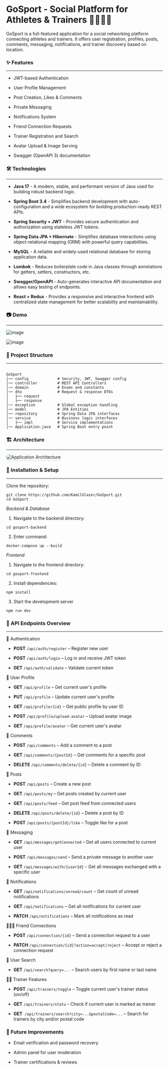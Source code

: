 <h1>GoSport - Social Platform for Athletes & Trainers 🏋️‍♂️🏃‍♀️</h1>

<p>GoSport is a full-featured application for a social networking platform connecting athletes and trainers. It offers user registration, profiles, posts, comments, messaging, notifications, and trainer discovery based on location.</p>

### ✨ Features

<hr>

- JWT-based Authentication

- User Profile Management

- Post Creation, Likes & Comments

- Private Messaging

- Notifications System

- Friend Connection Requests

- Trainer Registration and Search

- Avatar Upload & Image Serving

- Swagger (OpenAPI 3) documentation

### 🛠 Technologies 
<hr>

- **Java 17** - A modern, stable, and performant version of Java used for building robust backend logic.

- **Spring Boot 3.4** - Simplifies backend development with auto-configuration and a wide ecosystem for building production-ready REST APIs.

- **Spring Security + JWT** - Provides secure authentication and authorization using stateless JWT tokens.

- **Spring Data JPA + Hibernate** - Simplifies database interactions using object-relational mapping (ORM) with powerful query capabilities.

- **MySQL** - A reliable and widely-used relational database for storing application data.

- **Lombok** - Reduces boilerplate code in Java classes through annotations for getters, setters, constructors, etc.

- **Swagger/OpenAPI** - Auto-generates interactive API documentation and allows easy testing of endpoints.

- **React + Redux** - Provides a responsive and interactive frontend with centralized state management for better scalability and maintainability.


### 📷 Demo
<hr>

![image](https://github.com/user-attachments/assets/898e98d0-9148-4440-9517-7db4665910b4)


![image](https://github.com/user-attachments/assets/072233c3-796f-4cb1-afe5-602cf42609ab)

### 📁 Project Structure
<hr>

<pre><code>
GoSport
│── config             # Security, JWT, Swagger config
│── controller         # REST API Controllers
│── domain             # Enums and constants
│── dto                # Request & response DTOs
│   ├── request
│   ├── response
│── exception          # Global exception handling
│── model              # JPA Entities
│── repository         # Spring Data JPA interfaces
│── service            # Business logic interfaces
│   ├── impl           # Service implementations
│── Application.java   # Spring Boot entry point
</code></pre>

### 🏗️ Architecture
<hr>

<img src="https://github.com/user-attachments/assets/b6d8a0b3-968b-4b6d-9ff5-b9db9f9feeb4" alt="Application Architecture" style="max-width: 100%; border-radius: 8px; box-shadow: 0 2px 8px rgba(0,0,0,0.1);">


### 🚀 Installation & Setup
<hr>

Clone the repository:
<pre><code>git clone https://github.com/KamilGlazer/GoSport.git
cd GoSport
</code></pre>

*Backend & Database*
1. Navigate to the backend directory:
<pre><code>cd gosport-backend
</code></pre>
2. Enter command: 
<pre><code>docker-compose up --build
</code></pre>

*Frontend*
1. Navigate to the frontend directory:
<pre><code>cd gosport-frontend
</code></pre>
2. Install dependencies:
<pre><code>npm install
</code></pre>
3. Start the development server
<pre><code>npm run dev
</code></pre>

### 📡 API Endpoints Overview
<hr>

🔐 Authentication
- **POST** `/api/auth/register` – Register new user

- **POST** `/api/auth/login` – Log in and receive JWT token

- **GET** `/api/auth/validate` – Validate current token

👤 User Profile
- **GET** `/api/profile` – Get current user's profile

- **PUT** `/api/profile` – Update current user's profile

- **GET** `/api/profile/{id}` – Get public profile by user ID

- **POST** `/api/profile/upload-avatar` – Upload avatar image

- **GET** `/api/profile/avatar` – Get current user's avatar

💬 Comments
- **POST** `/api/comments` – Add a comment to a post

- **GET** `/api/comments/{postId}` – Get comments for a specific post

- **DELETE** `/api/comments/delete/{id}` – Delete a comment by ID

📝 Posts
- **POST** `/api/posts` – Create a new post

- **GET** `/api/posts/my` – Get posts created by current user

- **GET** `/api/posts/feed` – Get post feed from connected users

- **DELETE** `/api/posts/delete/{id}` – Delete a post by ID

- **POST** `/api/posts/{postId}/like` – Toggle like for a post

📨 Messaging
- **GET** `/api/messages/getConnected` – Get all users connected to current user

- **POST** `/api/messages/send` – Send a private message to another user

- **GET** `/api/messages/with/{userId}` – Get all messages exchanged with a specific user

🔔 Notifications
- **GET** `/api/notifications/unread/count` – Get count of unread notifications

- **GET** `/api/notifications` – Get all notifications for current user

- **PATCH** `/api/notifications` – Mark all notifications as read

🧑‍🤝‍🧑 Friend Connections
- **POST** `/api/connection/{id}` – Send a connection request to a user

- **PATCH** `/api/connection/{id}?action=accept|reject` – Accept or reject a connection request

🔎 User Search
- **GET** `/api/search?query=...` – Search users by first name or last name

🧑‍🏫 Trainer Features
- **POST** `/api/trainers/toggle` – Toggle current user's trainer status (on/off)

- **GET** `/api/trainers/statu` – Check if current user is marked as trainer

- **GET**` /api/trainers/search?city=...&postalCode=...` – Search for trainers by city and/or postal code


### 🔮 Future Improvements
- Email verification and password recovery

- Admin panel for user moderation

- Trainer certifications & reviews



